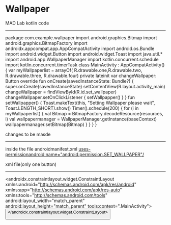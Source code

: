 # Wallpaper
MAD Lab
kotlin code
____________
package com.example.wallpaper
import android.graphics.Bitmap
import android.graphics.BitmapFactory
import androidx.appcompat.app.AppCompatActivity
import android.os.Bundle import android.widget.Button import android.widget.Toast import java.util.*
import android.app.WallpaperManager import kotlin.concurrent.schedule import kotlin.concurrent.timerTask
class MainActivity : AppCompatActivity() {
var myWallpaperlist = arrayOf( R.drawable.one,R.drawable.two, R.drawable.three, R.drawable.four)
private lateinit var changeWallpaper: Button override fun onCreate(savedInstanceState: Bundle?) { super.onCreate(savedInstanceState)
setContentView(R.layout.activity_main)
changeWallpaper = findViewById(R.id.set_wallpaper)
changeWallpaper.setOnClickListener { setWallpapper() }
}
fun setWallpapper() {
Toast.makeText(this, "Setting Wallpaper please wait", Toast.LENGTH_SHORT).show() Timer().schedule(200)
{
for (i in myWallpaperlist) {
val Bitmap = BitmapFactory.decodeResource(resources, i)
val wallpapermanager = WallpaperManager.getInstance(baseContext) wallpapermanager.setBitmap(Bitmap)
}
}
}
}

changes to be masde
_______________________
inside the file androidmanifest.xml
<uses-permissionandroid:name="android.permission.SET_WALLPAPER"/>

xml file(only one button)
___________________________

<?xml version="1.0" encoding="utf-8"?>
<androidx.constraintlayout.widget.ConstraintLayout xmlns:android="http://schemas.android.com/apk/res/android" xmlns:app="http://schemas.android.com/apk/res-auto" xmlns:tools="http://schemas.android.com/tools" android:layout_width="match_parent" android:layout_height="match_parent" tools:context=".MainActivity">
<Button android:id="@+id/set_wallpaper" android:layout_width="wrap_content" android:layout_height="wrap_content" android:text="set wallpaper" tools:layout_editor_absoluteX="141dp"
tools:layout_editor_absoluteY="310dp" />
</androidx.constraintlayout.widget.ConstraintLayout>

